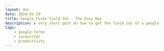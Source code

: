 ```yaml
---
layout: doc
date: 2024-01-29
title: Google Forms Field Ids - The Easy Way
description: A very short post on how to get the field ids of a google form with a few lines of javascript
tags:
    - google-forms
    - javascript
    - productivity
---
```


<Title/>

Getting the field ids of a google form is required to pre set certain fields with GET parameters. However, figuring out the ids of all different field types by inspecting, searching and guessing is a pain.

To overcome this, I wrote a small script that will print the field ids to the console next to the field label headlines, so there's no guessing involved. 

Just paste the script into the developer console, hit enter and you're done.

<<< @/public/resources/google-forms-field-ids.js

<Comment/>